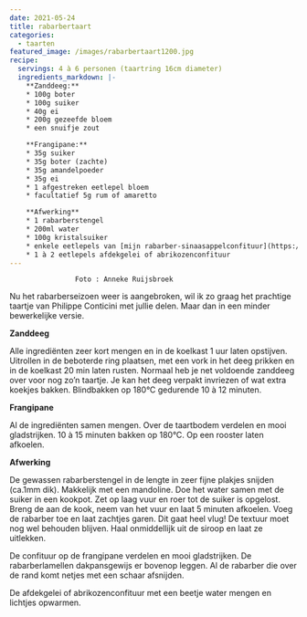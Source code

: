 ```yaml
---
date: 2021-05-24
title: rabarbertaart
categories:
  - taarten
featured_image: /images/rabarbertaart1200.jpg
recipe:
  servings: 4 à 6 personen (taartring 16cm diameter)
  ingredients_markdown: |-
    **Zanddeeg:**
    * 100g boter    * 100g suiker    * 40g ei    * 200g gezeefde bloem    * een snuifje zout

    **Frangipane:**    * 35g suiker    * 35g boter (zachte)    * 35g amandelpoeder    * 35g ei    * 1 afgestreken eetlepel bloem    * facultatief 5g rum of amaretto
    **Afwerking**
    * 1 rabarberstengel
    * 200ml water
    * 100g kristalsuiker
    * enkele eetlepels van [mijn rabarber-sinaasappelconfituur](https://fabilicious.be/recipes/confituurenchocopasta/2019/04/24/Rabarber_sinaasappelconfituur/) of andere confituur
    * 1 à 2 eetlepels afdekgelei of abrikozenconfituur
---
```


					Foto : Anneke Ruijsbroek

Nu het rabarberseizoen weer is aangebroken, wil ik zo graag het prachtige taartje van Philippe Conticini met jullie delen. Maar dan in een minder bewerkelijke versie. 

<!--more-->

**Zanddeeg**

Alle ingrediënten zeer kort mengen en in de koelkast  1 uur laten opstijven.Uitrollen in de beboterde ring plaatsen, met een vork in het deeg prikken en in de koelkast 20 min laten rusten.
Normaal heb je net voldoende zanddeeg over voor nog zo’n taartje.
Je kan het deeg verpakt invriezen of wat extra koekjes bakken.
Blindbakken op 180°C gedurende 10 à 12 minuten.

**Frangipane**

Al de ingrediënten samen mengen.
Over de taartbodem verdelen en mooi gladstrijken.
10 à 15 minuten bakken op 180°C.
Op een rooster laten afkoelen.

**Afwerking**

De gewassen rabarberstengel in de lengte in zeer fijne plakjes snijden (ca.1mm dik). Makkelijk met een mandoline.
Doe het water samen met de suiker in een kookpot. Zet op laag vuur en roer tot de suiker is opgelost. Breng de aan de kook, neem van het vuur en laat 5 minuten afkoelen. Voeg de rabarber toe en laat zachtjes garen. Dit gaat heel vlug! De textuur moet nog wel behouden blijven. Haal onmiddellijk uit de siroop en laat ze uitlekken.

De confituur op de frangipane verdelen en mooi gladstrijken. 
De rabarberlamellen dakpansgewijs er bovenop leggen. Al de rabarber die over de rand komt netjes met een schaar afsnijden.

De afdekgelei of abrikozenconfituur met een beetje water mengen en lichtjes opwarmen.